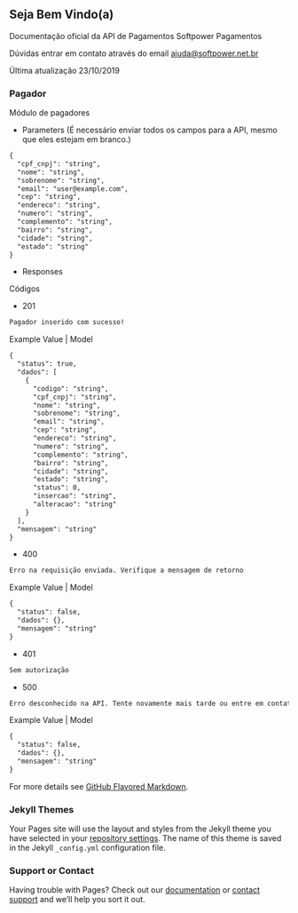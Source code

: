 ## Seja Bem Vindo(a)

Documentação oficial da API de Pagamentos Softpower Pagamentos

Dúvidas entrar em contato através do email ajuda@softpower.net.br

Última atualização 23/10/2019

### Pagador

Módulo de pagadores

- Parameters (É necessário enviar todos os campos para a API, mesmo que eles estejam em branco.)

```markdown
{
  "cpf_cnpj": "string",
  "nome": "string",
  "sobrenome": "string",
  "email": "user@example.com",
  "cep": "string",
  "endereco": "string",
  "numero": "string",
  "complemento": "string",
  "bairro": "string",
  "cidade": "string",
  "estado": "string"
}
```

- Responses

Códigos

- 201

```markdown
Pagador inserido com sucesso!
```

Example Value | Model

```markdown
{
  "status": true,
  "dados": [
    {
      "codigo": "string",
      "cpf_cnpj": "string",
      "nome": "string",
      "sobrenome": "string",
      "email": "string",
      "cep": "string",
      "endereco": "string",
      "numero": "string",
      "complemento": "string",
      "bairro": "string",
      "cidade": "string",
      "estado": "string",
      "status": 0,
      "insercao": "string",
      "alteracao": "string"
    }
  ],
  "mensagem": "string"
}
```

- 400

```markdown
Erro na requisição enviada. Verifique a mensagem de retorno
```

Example Value | Model

```markdown
{
  "status": false,
  "dados": {},
  "mensagem": "string"
}
```

- 401

```markdown
Sem autorização
```

- 500

```markdown
Erro desconhecido na API. Tente novamente mais tarde ou entre em contato com o suporte
```

Example Value | Model

```markdown
{
  "status": false,
  "dados": {},
  "mensagem": "string"
}
```

For more details see [GitHub Flavored Markdown](https://guides.github.com/features/mastering-markdown/).

### Jekyll Themes

Your Pages site will use the layout and styles from the Jekyll theme you have selected in your [repository settings](https://github.com/softpowertecnologia/apipagamentos/settings/pages). The name of this theme is saved in the Jekyll `_config.yml` configuration file.

### Support or Contact

Having trouble with Pages? Check out our [documentation](https://docs.github.com/categories/github-pages-basics/) or [contact support](https://support.github.com/contact) and we’ll help you sort it out.
